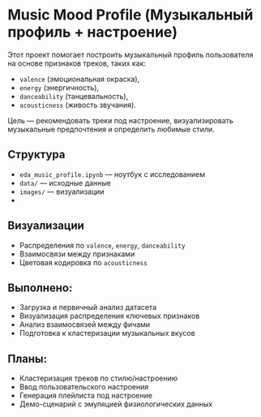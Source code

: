 # Music Mood Profile (Музыкальный профиль + настроение)

Этот проект помогает построить музыкальный профиль пользователя на основе признаков треков, таких как:

- `valence` (эмоциональная окраска),
- `energy` (энергичность),
- `danceability` (танцевальность),
- `acousticness` (живость звучания).

Цель — рекомендовать треки под настроение, визуализировать музыкальные предпочтения и определить любимые стили.

## Структура
- `eda_music_profile.ipynb` — ноутбук с исследованием
- `data/` — исходные данные
- `images/` — визуализации
- 
## Визуализации
- Распределения по `valence`, `energy`, `danceability`
- Взаимосвязи между признаками
- Цветовая кодировка по `acousticness`

## Выполнено:
- Загрузка и первичный анализ датасета
- Визуализация распределения ключевых признаков
- Анализ взаимосвязей между фичами
- Подготовка к кластеризации музыкальных вкусов

## Планы:
- Кластеризация треков по стилю/настроению
- Ввод пользовательского настроения
- Генерация плейлиста под настроение
- Демо-сценарий с эмуляцией физиологических данных
